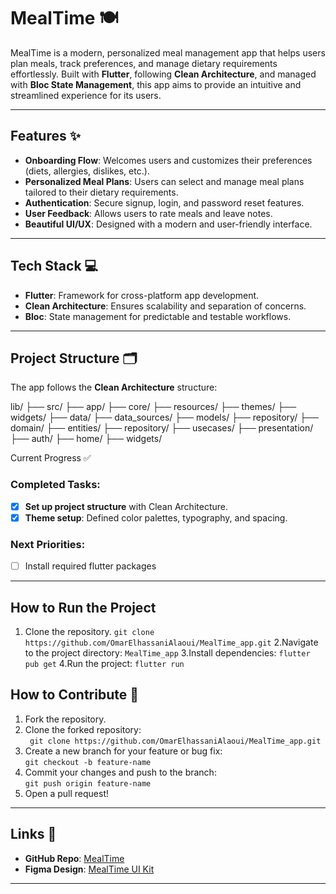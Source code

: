 # MealTime 🍽️

MealTime is a modern, personalized meal management app that helps users plan meals, track preferences, and manage dietary requirements effortlessly. Built with **Flutter**, following **Clean Architecture**, and managed with **Bloc State Management**, this app aims to provide an intuitive and streamlined experience for its users.

---

## Features ✨

- **Onboarding Flow**: Welcomes users and customizes their preferences (diets, allergies, dislikes, etc.).
- **Personalized Meal Plans**: Users can select and manage meal plans tailored to their dietary requirements.
- **Authentication**: Secure signup, login, and password reset features.
- **User Feedback**: Allows users to rate meals and leave notes.
- **Beautiful UI/UX**: Designed with a modern and user-friendly interface.

---

## Tech Stack 💻

- **Flutter**: Framework for cross-platform app development.
- **Clean Architecture**: Ensures scalability and separation of concerns.
- **Bloc**: State management for predictable and testable workflows.

---

## Project Structure 🗂️

The app follows the **Clean Architecture** structure:

lib/
├── src/
    ├── app/
        ├── core/
        ├── resources/
        ├── themes/
        ├── widgets/
    ├── data/
        ├── data_sources/
        ├── models/
        ├── repository/
    ├── domain/
        ├── entities/
        ├── repository/
        ├── usecases/
    ├── presentation/
        ├── auth/
        ├── home/
        ├── widgets/

Current Progress ✅
### Completed Tasks:
- [x] **Set up project structure** with Clean Architecture.
- [x] **Theme setup**: Defined color palettes, typography, and spacing.
### Next Priorities:
- [ ] Install required flutter packages 
---
## How to Run the Project

1. Clone the repository.
`git clone https://github.com/OmarElhassaniAlaoui/MealTime_app.git`
2.Navigate to the project directory:
`MealTime_app`
3.Install dependencies:
`flutter pub get`
4.Run the project:
`flutter run`

## How to Contribute 🤝

1. Fork the repository.
2. Clone the forked repository:  
   ` git clone https://github.com/OmarElhassaniAlaoui/MealTime_app.git`
3. Create a new branch for your feature or bug fix:  
   `git checkout -b feature-name`
4. Commit your changes and push to the branch:  
   `git push origin feature-name`
5. Open a pull request!

---

## Links 🔗

- **GitHub Repo**: [MealTime]([https://github.com/yourusername/MealTime](https://github.com/OmarElhassaniAlaoui/MealTime_app))
- **Figma Design**: [MealTime UI Kit](https://www.figma.com/design/hLXr2XOOpOqowjEAFc3Y8L/Recipe-App-UI-Kit-(Community)?node-id=0-1&node-type=canvas&t=ypb1ceWp2i2mAnyG-0)

---

